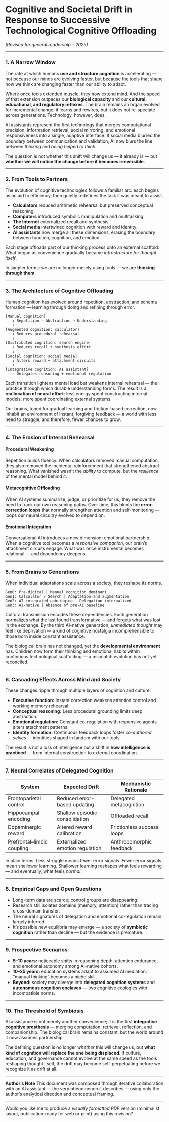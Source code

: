 # **Cognitive and Societal Drift in Response to Successive Technological Cognitive Offloading**

*(Revised for general readership – 2025)*

---
### **1. A Narrow Window**

The rate at which humans **use and structure cognition** is accelerating — not because our minds are evolving faster, but because the tools that shape how we think are changing faster than our ability to adapt.

Where once tools extended muscle, they now extend mind. And the speed of that extension outpaces our **biological capacity** and our **cultural, educational, and regulatory reflexes**.
The brain remains an organ evolved for incremental change; it learns and rewires, but it does not re-speciate across generations. Technology, however, does.

AI assistants represent the first technology that merges computational precision, information retrieval, social mirroring, and emotional responsiveness into a single, adaptive interface.
If social media blurred the boundary between communication and validation, AI now blurs the line between *thinking* and *being helped to think*.

The question is not whether this shift will change us — it already is — but **whether we will notice the change before it becomes irreversible**.

---

### **2. From Tools to Partners**

The evolution of cognitive technologies follows a familiar arc: each begins as an aid to efficiency, then quietly redefines the task it was meant to assist.

* **Calculators** reduced arithmetic rehearsal but preserved conceptual reasoning.
* **Computers** introduced symbolic manipulation and multitasking.
* **The Internet** externalized recall and synthesis.
* **Social media** intertwined cognition with reward and identity.
* **AI assistants** now merge all these dimensions, erasing the boundary between function, cognition, and emotion.

Each stage offloads part of our thinking process onto an external scaffold. What began as convenience gradually became *infrastructure for thought itself*.

In simpler terms: we are no longer merely using tools — we are **thinking through them**.

---

### **3. The Architecture of Cognitive Offloading**

Human cognition has evolved around repetition, abstraction, and schema formation — learning through doing and refining through error.

```
[Manual cognition]
   ↓ Repetition → Abstraction → Understanding
   ↓
[Augmented cognition: calculator]
   ↓ Reduces procedural rehearsal
   ↓
[Distributed cognition: search engine]
   ↓ Reduces recall + synthesis effort
   ↓
[Social cognition: social media]
   ↓ Alters reward + attachment circuits
   ↓
[Integrative cognition: AI assistant]
   → Delegates reasoning + emotional regulation
```

Each transition lightens mental load but weakens internal rehearsal — the practice through which durable understanding forms.
The result is a **reallocation of neural effort**: less energy spent constructing internal models, more spent coordinating external systems.

Our brains, tuned for gradual learning and friction-based correction, now inhabit an environment of instant, forgiving feedback — a world with less need to struggle, and therefore, fewer chances to grow.

---

### **4. The Erosion of Internal Rehearsal**

#### **Procedural Weakening**

Repetition builds fluency. When calculators removed manual computation, they also removed the incidental reinforcement that strengthened abstract reasoning.
What vanished wasn’t the *ability* to compute, but the *resilience* of the mental model behind it.

#### **Metacognitive Offloading**

When AI systems summarize, judge, or prioritize for us, they remove the need to track our own reasoning paths.
Over time, this blunts the **error-correction loops** that normally strengthen attention and self-monitoring — loops our neural circuitry evolved to depend on.

#### **Emotional Integration**

Conversational AI introduces a new dimension: emotional partnership.
When a cognitive tool becomes a *responsive companion*, our brain’s attachment circuits engage.
What was once instrumental becomes relational — and dependency deepens.

---

### **5. From Brains to Generations**

When individual adaptations scale across a society, they reshape its norms.

```
Gen0: Pre-digital | Manual cognition dominant
Gen1: Calculator / Search | Adaptation and augmentation
Gen2: AI-integrated upbringing | Delegation internalized
Gen3: AI-native | Absence of pre-AI baseline
```

Cultural transmission encodes these dependencies.
Each generation normalizes what the last found transformative — and forgets what was lost in the exchange.
By the third AI-native generation, *unmediated thought* may feel like deprivation — a kind of cognitive nostalgia incomprehensible to those born inside constant assistance.

The biological brain has not changed, yet the **developmental environment** has.
Children now form their thinking and emotional habits within continuous technological scaffolding — a mismatch evolution has not yet reconciled.

---

### **6. Cascading Effects Across Mind and Society**

These changes ripple through multiple layers of cognition and culture:

* **Executive function:** Instant correction weakens attention control and working memory rehearsal.
* **Conceptual reasoning:** Less procedural grounding limits deep abstraction.
* **Emotional regulation:** Constant co-regulation with responsive agents alters attachment patterns.
* **Identity formation:** Continuous feedback loops foster *co-authored selves* — identities shaped in tandem with our tools.

The result is not a loss of intelligence but a shift in **how intelligence is practiced** — from internal construction to external coordination.

---

### **7. Neural Correlates of Delegated Cognition**

| System                     | Expected Drift                  | Mechanistic Rationale      |
| -------------------------- | ------------------------------- | -------------------------- |
| Frontoparietal control     | Reduced error-based updating    | Delegated metacognition    |
| Hippocampal encoding       | Shallow episodic consolidation  | Offloaded recall           |
| Dopaminergic reward        | Altered reward calibration      | Frictionless success loops |
| Prefrontal–limbic coupling | Externalized emotion regulation | Anthropomorphic feedback   |

In plain terms:
Less struggle means fewer error signals.
Fewer error signals mean shallower learning.
Shallower learning reshapes what feels rewarding — and eventually, what feels *normal*.

---

### **8. Empirical Gaps and Open Questions**

* Long-term data are scarce; control groups are disappearing.
* Research still isolates domains (memory, attention) rather than tracing cross-domain transfer.
* The neural signatures of delegation and emotional co-regulation remain largely inferred.
* It’s possible new equilibria may emerge — a society of **symbiotic cognition** rather than decline — but the evidence is premature.

---

### **9. Prospective Scenarios**

* **5–10 years:** noticeable shifts in reasoning depth, attention endurance, and emotional autonomy among AI-native cohorts.
* **10–25 years:** education systems adapt to assumed AI mediation; “manual thinking” becomes a niche skill.
* **Beyond:** society may diverge into **delegated cognition systems** and **autonomous cognition enclaves** — two cognitive ecologies with incompatible norms.

---

### **10. The Threshold of Symbiosis**

AI assistance is not merely another convenience; it is the first **integrative cognitive prosthesis** — merging computation, retrieval, reflection, and companionship.
The biological brain remains constant, but the world around it now assumes partnership.

The defining question is no longer *whether* this will change us, but **what kind of cognition will replace the one being displaced**.
If culture, education, and governance cannot evolve at the same speed as the tools reshaping thought itself, the drift may become self-perpetuating before we recognize it as drift at all.

---

**Author’s Note**
This document was composed through iterative collaboration with an AI assistant — the very phenomenon it describes — using only the author’s analytical direction and conceptual framing.

---

Would you like me to produce a *visually formatted PDF* version (minimalist layout, publication-ready for web or print) using this revision?
